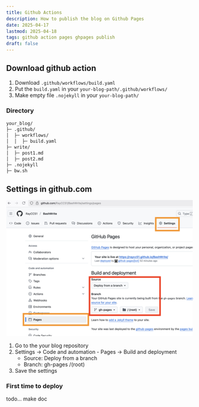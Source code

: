 ```yaml
---
title: Github Actions
description: How to publish the blog on Github Pages
date: 2025-04-17
lastmod: 2025-04-18
tags: github action pages ghpages publish
draft: false
---
```


## Download github action

1. Download `.github/workflows/build.yaml`
2. Put the `build.yaml` in your `your-blog-path/.github/workflows/`
3. Make empty file `.nojekyll` in your `your-blog-path/`

### Directory

```
your_blog/
├─ .github/
│  ├─ workflows/
│  │  ├─ build.yaml
├─ write/
│  ├─ post1.md
│  ├─ post2.md
├─ .nojekyll
├─ bw.sh
```

## Settings in github.com

![setting image](pages-setting.png)

1. Go to the your blog repository
2. Settings -> Code and automation - Pages -> Build and deployment
    - Source: Deploy from a branch
    - Branch: gh-pages /(root)
3. Save the settings

### First time to deploy

todo... make doc
